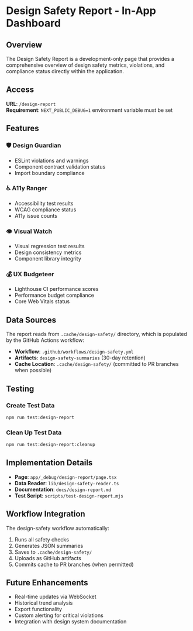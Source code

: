 # Design Safety Report - In-App Dashboard

## Overview

The Design Safety Report is a development-only page that provides a comprehensive overview of design safety metrics, violations, and compliance status directly within the application.

## Access

**URL**: `/design-report`  
**Requirement**: `NEXT_PUBLIC_DEBUG=1` environment variable must be set

## Features

### 🛡️ Design Guardian
- ESLint violations and warnings
- Component contract validation status
- Import boundary compliance

### ♿ A11y Ranger
- Accessibility test results
- WCAG compliance status
- A11y issue counts

### 👁️ Visual Watch
- Visual regression test results
- Design consistency metrics
- Component library integrity

### 💰 UX Budgeteer
- Lighthouse CI performance scores
- Performance budget compliance
- Core Web Vitals status

## Data Sources

The report reads from `.cache/design-safety/` directory, which is populated by the GitHub Actions workflow:

- **Workflow**: `.github/workflows/design-safety.yml`
- **Artifacts**: `design-safety-summaries` (30-day retention)
- **Cache Location**: `.cache/design-safety/` (committed to PR branches when possible)

## Testing

### Create Test Data
```bash
npm run test:design-report
```

### Clean Up Test Data
```bash
npm run test:design-report:cleanup
```

## Implementation Details

- **Page**: `app/_debug/design-report/page.tsx`
- **Data Reader**: `lib/design-safety-reader.ts`
- **Documentation**: `docs/design-report.md`
- **Test Script**: `scripts/test-design-report.mjs`

## Workflow Integration

The design-safety workflow automatically:
1. Runs all safety checks
2. Generates JSON summaries
3. Saves to `.cache/design-safety/`
4. Uploads as GitHub artifacts
5. Commits cache to PR branches (when permitted)

## Future Enhancements

- Real-time updates via WebSocket
- Historical trend analysis
- Export functionality
- Custom alerting for critical violations
- Integration with design system documentation
